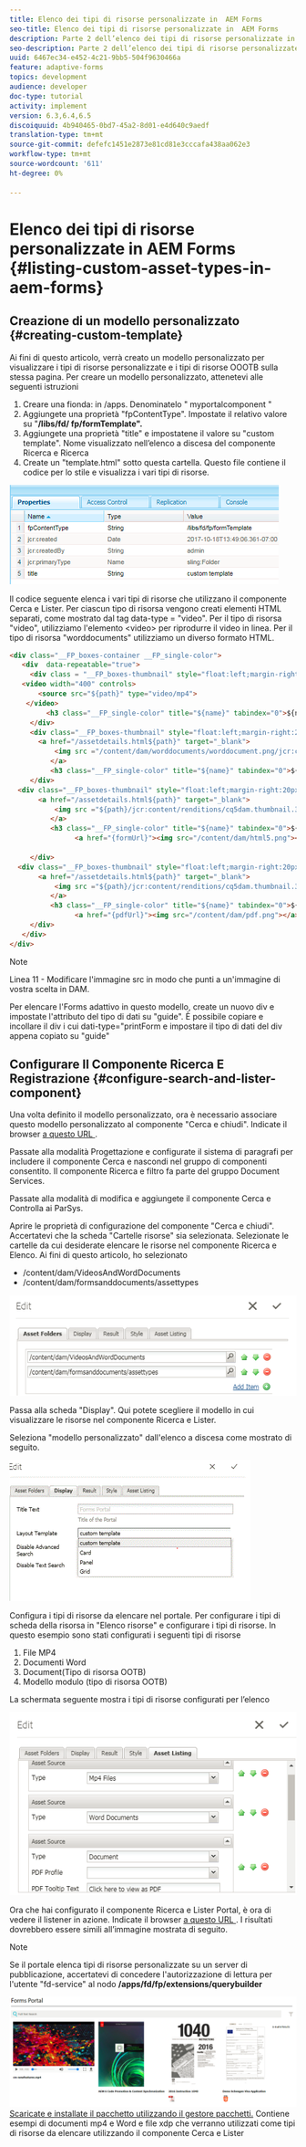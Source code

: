 ```yaml
---
title: Elenco dei tipi di risorse personalizzate in  AEM Forms
seo-title: Elenco dei tipi di risorse personalizzate in  AEM Forms
description: Parte 2 dell’elenco dei tipi di risorse personalizzate in  AEM Forms
seo-description: Parte 2 dell’elenco dei tipi di risorse personalizzate in  AEM Forms
uuid: 6467ec34-e452-4c21-9bb5-504f9630466a
feature: adaptive-forms
topics: development
audience: developer
doc-type: tutorial
activity: implement
version: 6.3,6.4,6.5
discoiquuid: 4b940465-0bd7-45a2-8d01-e4d640c9aedf
translation-type: tm+mt
source-git-commit: defefc1451e2873e81cd81e3cccafa438aa062e3
workflow-type: tm+mt
source-wordcount: '611'
ht-degree: 0%

---
```



# Elenco dei tipi di risorse personalizzate in  AEM Forms {#listing-custom-asset-types-in-aem-forms}

## Creazione di un modello personalizzato {#creating-custom-template}


Ai fini di questo articolo, verrà creato un modello personalizzato per visualizzare i tipi di risorse personalizzate e i tipi di risorse OOOTB sulla stessa pagina. Per creare un modello personalizzato, attenetevi alle seguenti istruzioni

1. Creare una fionda: in /apps. Denominatelo &quot; myportalcomponent &quot;
1. Aggiungete una proprietà &quot;fpContentType&quot;. Impostate il relativo valore su &quot;**/libs/fd/ fp/formTemplate&quot;.**
1. Aggiungete una proprietà &quot;title&quot; e impostatene il valore su &quot;custom template&quot;. Nome visualizzato nell’elenco a discesa del componente Ricerca e Ricerca
1. Create un &quot;template.html&quot; sotto questa cartella. Questo file contiene il codice per lo stile e visualizza i vari tipi di risorse.

![appsfolder](assets/appsfolder_.png)

Il codice seguente elenca i vari tipi di risorse che utilizzano il componente Cerca e Lister. Per ciascun tipo di risorsa vengono creati elementi HTML separati, come mostrato dal tag data-type = &quot;video&quot;. Per il tipo di risorsa &quot;video&quot;, utilizziamo l&#39;elemento &lt;video> per riprodurre il video in linea. Per il tipo di risorsa &quot;worddocuments&quot; utilizziamo un diverso formato HTML.

```html
<div class="__FP_boxes-container __FP_single-color">
   <div  data-repeatable="true">
     <div class = "__FP_boxes-thumbnail" style="float:left;margin-right:20px;" data-type = "videos">
   <video width="400" controls>
       <source src="${path}" type="video/mp4">
    </video>
         <h3 class="__FP_single-color" title="${name}" tabindex="0">${name}</h3>
     </div>
     <div class="__FP_boxes-thumbnail" style="float:left;margin-right:20px;" data-type = "worddocuments">
       <a href="/assetdetails.html${path}" target="_blank">
           <img src ="/content/dam/worddocuments/worddocument.png/jcr:content/renditions/cq5dam.thumbnail.319.319.png"/>
          </a>
          <h3 class="__FP_single-color" title="${name}" tabindex="0">${name}</h3>
     </div>
  <div class="__FP_boxes-thumbnail" style="float:left;margin-right:20px;" data-type = "xfaForm">
       <a href="/assetdetails.html${path}" target="_blank">
           <img src ="${path}/jcr:content/renditions/cq5dam.thumbnail.319.319.png"/>
          </a>
          <h3 class="__FP_single-color" title="${name}" tabindex="0">${name}</h3>
                <a href="{formUrl}"><img src="/content/dam/html5.png"></a><p>

     </div>
  <div class="__FP_boxes-thumbnail" style="float:left;margin-right:20px;" data-type = "printForm">
       <a href="/assetdetails.html${path}" target="_blank">
           <img src ="${path}/jcr:content/renditions/cq5dam.thumbnail.319.319.png"/>
          </a>
          <h3 class="__FP_single-color" title="${name}" tabindex="0">${name}</h3>
                <a href="{pdfUrl}"><img src="/content/dam/pdf.png"></a><p>
     </div>
   </div>
</div>
```

>[!NOTE]
>
>Linea 11 - Modificare l&#39;immagine src in modo che punti a un&#39;immagine di vostra scelta in DAM.
>
>Per elencare l&#39;Forms adattivo in questo modello, create un nuovo div e impostate l&#39;attributo del tipo di dati su &quot;guide&quot;. È possibile copiare e incollare il div i cui dati-type=&quot;printForm e impostare il tipo di dati del div appena copiato su &quot;guide&quot;

## Configurare Il Componente Ricerca E Registrazione {#configure-search-and-lister-component}

Una volta definito il modello personalizzato, ora è necessario associare questo modello personalizzato al componente &quot;Cerca e chiudi&quot;. Indicate il browser [a questo URL ](http://localhost:4502/editor.html/content/AemForms/CustomPortal.html).

Passate alla modalità Progettazione e configurate il sistema di paragrafi per includere il componente Cerca e nascondi nel gruppo di componenti consentito. Il componente Ricerca e filtro fa parte del gruppo Document Services.

Passate alla modalità di modifica e aggiungete il componente Cerca e Controlla ai ParSys.

Aprire le proprietà di configurazione del componente &quot;Cerca e chiudi&quot;. Accertatevi che la scheda &quot;Cartelle risorse&quot; sia selezionata. Selezionate le cartelle da cui desiderate elencare le risorse nel componente Ricerca e Elenco. Ai fini di questo articolo, ho selezionato

* /content/dam/VideosAndWordDocuments
* /content/dam/formsanddocuments/assettypes

![assetfolder](assets/selectingassetfolders.png)

Passa alla scheda &quot;Display&quot;. Qui potete scegliere il modello in cui visualizzare le risorse nel componente Ricerca e Lister.

Seleziona &quot;modello personalizzato&quot; dall&#39;elenco a discesa come mostrato di seguito.

![ricercatore](assets/searchandlistercomponent.gif)

Configura i tipi di risorse da elencare nel portale. Per configurare i tipi di scheda della risorsa in &quot;Elenco risorse&quot; e configurare i tipi di risorse. In questo esempio sono stati configurati i seguenti tipi di risorse

1. File MP4
1. Documenti Word
1. Document(Tipo di risorsa OOTB)
1. Modello modulo (tipo di risorsa OOTB)

La schermata seguente mostra i tipi di risorse configurati per l’elenco

![assettypes](assets/assettypes.png)

Ora che hai configurato il componente Ricerca e Lister Portal, è ora di vedere il listener in azione. Indicate il browser [a questo URL ](http://localhost:4502/content/AemForms/CustomPortal.html?wcmmode=disabled). I risultati dovrebbero essere simili all’immagine mostrata di seguito.

>[!NOTE]
>
>Se il portale elenca tipi di risorse personalizzate su un server di pubblicazione, accertatevi di concedere l&#39;autorizzazione di lettura per l&#39;utente &quot;fd-service&quot; al nodo **/apps/fd/fp/extensions/querybuilder**

![assettypes](assets/assettypeslistings.png)[Scaricate e installate il pacchetto utilizzando il gestore pacchetti.](assets/customassettypekt1.zip) Contiene esempi di documenti mp4 e Word e file xdp che verranno utilizzati come tipi di risorse da elencare utilizzando il componente Cerca e Lister
